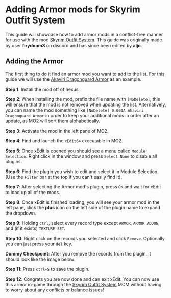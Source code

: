 # Adding Armor mods for Skyrim Outfit System

This guide will showcase how to add armor mods in a conflict-free manner for use with the mod [Skyrim Outfit System](https://www.nexusmods.com/skyrimspecialedition/mods/42162). This guide was originally made by user **firydoom3** on discord and has since been edited by **aljo**.

## Adding the Armor

The first thing to do it find an armor mod you want to add to the list. For this guide we will use the [Akaviri Dragonguard Armor](https://www.nexusmods.com/skyrimspecialedition/mods/85900/) as an example.

**Step 1**: Install the mod off of nexus.

**Step 2**: When installing the mod, prefix the file name with `[NoDelete]`, this will ensure that the mod is not removed when updating the list. Alternatively, you can name the mod something like `[NoDelete] 0.001A Akaviri Dragonguard Armor` in order to keep your additional mods in order after an update, as MO2 will sort them alphabetically.
![]()

**Step 3**: Activate the mod in the left pane of MO2.

**Step 4**: Find and launch the `xEdit64` executable in MO2.
![]()

**Step 5**: Once xEdit is opened you should see a menu called `Module Selection`. Right click in the window and press `Select None` to disable all plugins.
![]()

**Step 6**: Find the plugin you wish to edit and select it in Module Selection. (Use the `Filter` bar at the top if you can't easily find it).
![]()

**Step 7**: After selecting the Armor mod's plugin, press `OK` and wait for xEdit to load up all of the mods.

**Step 8**: Once xEdit is finished loading, you will see your armor mod in the left pane, click the **plus** icon on the left side of the plugin name to expand the dropdown.
![]()

**Step 9**: Holding `ctrl`, select every record type except `ARMOR`, `ARMOR ADDON`, and (if it exists) `TEXTURE SET`.
![]()

**Step 10**: Right click on the records you selected and click `Remove`. Optionally you can just press your `del` key.
![]()

**Dummy Checkpoint**: After you remove the records from the plugin, it should look like the image below:
![]()

**Step 11**: Press `ctrl+S` to save the plugin.
![]()

**Step 12**: Congrats you are now done and can exit xEdit. You can now use this armor in-game through the [Skyrim Outfit System](https://www.nexusmods.com/skyrimspecialedition/mods/42162) MCM without having to worry about any conflicts or balance issues!